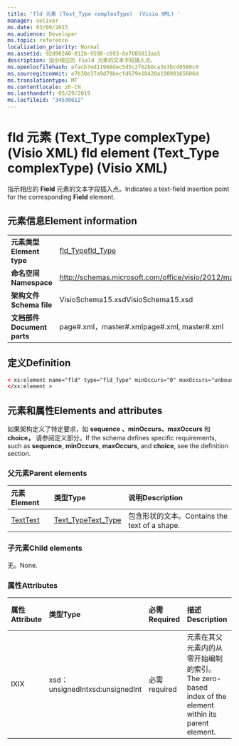 ```yaml
---
title: 'fld 元素 (Text_Type complexType)  (Visio XML) '
manager: soliver
ms.date: 03/09/2015
ms.audience: Developer
ms.topic: reference
localization_priority: Normal
ms.assetid: 92d90240-012b-9598-c893-6e7085813aa5
description: 指示相应的 Field 元素的文本字段插入点。
ms.openlocfilehash: efacb7ed11968dec5d5c2f62b0ca3e3bcd8580c0
ms.sourcegitcommit: e7b38e37a9d79becfd679e10420a19890165606d
ms.translationtype: MT
ms.contentlocale: zh-CN
ms.lasthandoff: 05/29/2019
ms.locfileid: "34539612"
---
```

# <a name="fld-element-text_type-complextype-visio-xml"></a><span data-ttu-id="906b3-103">fld 元素 (Text_Type complexType)  (Visio XML) </span><span class="sxs-lookup"><span data-stu-id="906b3-103">fld element (Text_Type complexType) (Visio XML)</span></span>

<span data-ttu-id="906b3-104">指示相应的 **Field** 元素的文本字段插入点。</span><span class="sxs-lookup"><span data-stu-id="906b3-104">Indicates a text-field insertion point for the corresponding **Field** element.</span></span> 
  
## <a name="element-information"></a><span data-ttu-id="906b3-105">元素信息</span><span class="sxs-lookup"><span data-stu-id="906b3-105">Element information</span></span>

|||
|:-----|:-----|
|<span data-ttu-id="906b3-106">**元素类型**</span><span class="sxs-lookup"><span data-stu-id="906b3-106">**Element type**</span></span> <br/> |[<span data-ttu-id="906b3-107">fld_Type</span><span class="sxs-lookup"><span data-stu-id="906b3-107">fld_Type</span></span>](fld_type-complextypevisio-xml.md) <br/> |
|<span data-ttu-id="906b3-108">**命名空间**</span><span class="sxs-lookup"><span data-stu-id="906b3-108">**Namespace**</span></span> <br/> |http://schemas.microsoft.com/office/visio/2012/main  <br/> |
|<span data-ttu-id="906b3-109">**架构文件**</span><span class="sxs-lookup"><span data-stu-id="906b3-109">**Schema file**</span></span> <br/> |<span data-ttu-id="906b3-110">VisioSchema15.xsd</span><span class="sxs-lookup"><span data-stu-id="906b3-110">VisioSchema15.xsd</span></span>  <br/> |
|<span data-ttu-id="906b3-111">**文档部件**</span><span class="sxs-lookup"><span data-stu-id="906b3-111">**Document parts**</span></span> <br/> |<span data-ttu-id="906b3-112">page#.xml，master#.xml</span><span class="sxs-lookup"><span data-stu-id="906b3-112">page#.xml, master#.xml</span></span>  <br/> |
   
## <a name="definition"></a><span data-ttu-id="906b3-113">定义</span><span class="sxs-lookup"><span data-stu-id="906b3-113">Definition</span></span>

```XML
< xs:element name="fld" type="fld_Type" minOccurs="0" maxOccurs="unbounded" >
</xs:element >
```

## <a name="elements-and-attributes"></a><span data-ttu-id="906b3-114">元素和属性</span><span class="sxs-lookup"><span data-stu-id="906b3-114">Elements and attributes</span></span>

<span data-ttu-id="906b3-115">如果架构定义了特定要求，如 **sequence** **、minOccurs、maxOccurs** 和 **choice，** 请参阅定义部分。</span><span class="sxs-lookup"><span data-stu-id="906b3-115">If the schema defines specific requirements, such as **sequence**, **minOccurs**, **maxOccurs**, and **choice**, see the definition section.</span></span> 
  
### <a name="parent-elements"></a><span data-ttu-id="906b3-116">父元素</span><span class="sxs-lookup"><span data-stu-id="906b3-116">Parent elements</span></span>

|<span data-ttu-id="906b3-117">**元素**</span><span class="sxs-lookup"><span data-stu-id="906b3-117">**Element**</span></span>|<span data-ttu-id="906b3-118">**类型**</span><span class="sxs-lookup"><span data-stu-id="906b3-118">**Type**</span></span>|<span data-ttu-id="906b3-119">**说明**</span><span class="sxs-lookup"><span data-stu-id="906b3-119">**Description**</span></span>|
|:-----|:-----|:-----|
|[<span data-ttu-id="906b3-120">Text</span><span class="sxs-lookup"><span data-stu-id="906b3-120">Text</span></span>](text-element-shapesheet_type-complextypevisio-xml.md) <br/> |[<span data-ttu-id="906b3-121">Text_Type</span><span class="sxs-lookup"><span data-stu-id="906b3-121">Text_Type</span></span>](text_type-complextypevisio-xml.md) <br/> |<span data-ttu-id="906b3-122">包含形状的文本。</span><span class="sxs-lookup"><span data-stu-id="906b3-122">Contains the text of a shape.</span></span>  <br/> |
   
### <a name="child-elements"></a><span data-ttu-id="906b3-123">子元素</span><span class="sxs-lookup"><span data-stu-id="906b3-123">Child elements</span></span>

<span data-ttu-id="906b3-124">无。</span><span class="sxs-lookup"><span data-stu-id="906b3-124">None.</span></span>
  
### <a name="attributes"></a><span data-ttu-id="906b3-125">属性</span><span class="sxs-lookup"><span data-stu-id="906b3-125">Attributes</span></span>

|<span data-ttu-id="906b3-126">**属性**</span><span class="sxs-lookup"><span data-stu-id="906b3-126">**Attribute**</span></span>|<span data-ttu-id="906b3-127">**类型**</span><span class="sxs-lookup"><span data-stu-id="906b3-127">**Type**</span></span>|<span data-ttu-id="906b3-128">**必需**</span><span class="sxs-lookup"><span data-stu-id="906b3-128">**Required**</span></span>|<span data-ttu-id="906b3-129">**描述**</span><span class="sxs-lookup"><span data-stu-id="906b3-129">**Description**</span></span>|<span data-ttu-id="906b3-130">**可能的值**</span><span class="sxs-lookup"><span data-stu-id="906b3-130">**Possible values**</span></span>|
|:-----|:-----|:-----|:-----|:-----|
|<span data-ttu-id="906b3-131">IX</span><span class="sxs-lookup"><span data-stu-id="906b3-131">IX</span></span>  <br/> |<span data-ttu-id="906b3-132">xsd：unsignedInt</span><span class="sxs-lookup"><span data-stu-id="906b3-132">xsd:unsignedInt</span></span>  <br/> |<span data-ttu-id="906b3-133">必需</span><span class="sxs-lookup"><span data-stu-id="906b3-133">required</span></span>  <br/> |<span data-ttu-id="906b3-134">元素在其父元素内的从零开始编制的索引。</span><span class="sxs-lookup"><span data-stu-id="906b3-134">The zero-based index of the element within its parent element.</span></span>  <br/> |<span data-ttu-id="906b3-135">xsd：unsignedInt 类型的值。</span><span class="sxs-lookup"><span data-stu-id="906b3-135">Values of the xsd:unsignedInt type.</span></span>  <br/> |
   

